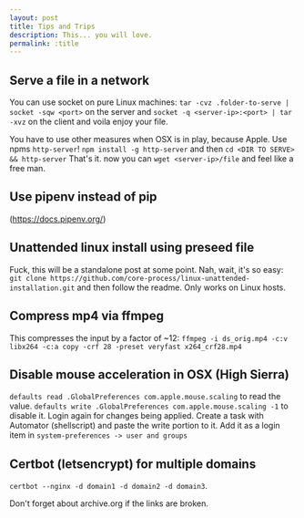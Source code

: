 ```yaml
---
layout: post
title: Tips and Trips
description: This... you will love.
permalink: :title
---
```


## Serve a file in a network
You can use socket on pure Linux machines:
`tar -cvz .folder-to-serve | socket -sqw <port>` on the server and
`socket -q <server-ip>:<port> | tar -xvz` on the client and voila enjoy your file.

You have to use other measures when OSX is in play, because Apple. Use npms `http-server`!
`npm install -g http-server` and then 
`cd <DIR TO SERVE> && http-server` That's it. now you can `wget <server-ip>/file` and feel like a free man.

## Use pipenv instead of pip
(https://docs.pipenv.org/)


## Unattended linux install using preseed file
Fuck, this will be a standalone post at some point. Nah, wait, it's so easy:
`git clone https://github.com/core-process/linux-unattended-installation.git` and then follow the readme. Only works on Linux hosts.

## Compress mp4 via ffmpeg
This compresses the input by a factor of ~12:
`ffmpeg -i ds_orig.mp4 -c:v libx264 -c:a copy -crf 28 -preset veryfast x264_crf28.mp4`

## Disable mouse acceleration in OSX (High Sierra)
`defaults read .GlobalPreferences com.apple.mouse.scaling` to read the value.
`defaults write .GlobalPreferences com.apple.mouse.scaling -1` to disable it. Login again for changes being applied.
Create a task with Automator (shellscript) and paste the write portion to it. Add it as a login item in `system-preferences -> user and groups`

## Certbot (letsencrypt) for multiple domains
`certbot --nginx -d domain1 -d domain2 -d domain3`.



Don't forget about archive.org if the links are broken.
